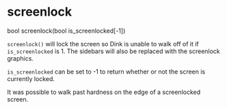 # screenlock

<Prototype>bool screenlock(bool is_screenlocked[-1])</Prototype>

`screenlock()` will lock the screen so Dink is unable to walk off of it if `is_screenlocked` is 1. The sidebars will also be replaced with the screenlock graphics.

<VersionInfo dink="1.08" freedink="all">

`is_screenlocked` can be set to -1 to return whether or not the screen is currently locked.

</VersionInfo>

<VersionInfo dink="< 1.08">

It was possible to walk past hardness on the edge of a screenlocked screen.

</VersionInfo>
